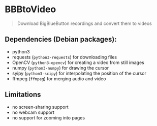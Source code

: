 # BBBtoVideo

> Download BigBlueButton recordings and convert them to videos

## Dependencies (Debian packages):
- python3
- requests (`python3-requests`) for downloading files
- OpenCV (`python3-opencv`) for creating a video from still images
- numpy (`python3-numpy`) for drawing the cursor
- syipy (`python3-scipy`) for interpolating the position of the cursor
- ffmpeg (`ffmpeg`) for merging audio and video

## Limitations
- no screen-sharing support
- no webcam support
- no support for zooming into pages
